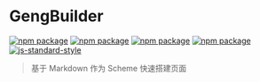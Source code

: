 # GengBuilder
[![npm package](https://img.shields.io/badge/vue-2.7.7-blue)](https://www.npmjs.com/package/vue)
[![npm package](https://img.shields.io/badge/node-22.12.0-blue)](https://nodejs.org/en/)
[![npm package](https://img.shields.io/badge/npm-10.9.0-blue)](https://www.npmjs.com/)
[![npm package](https://img.shields.io/badge/yarn-1.22.22-blue)](https://yarnpkg.com/)
[![js-standard-style](https://img.shields.io/badge/code%20style-standard-brightgreen.svg)](http://standardjs.com)

> 基于 Markdown 作为 Scheme 快速搭建页面
